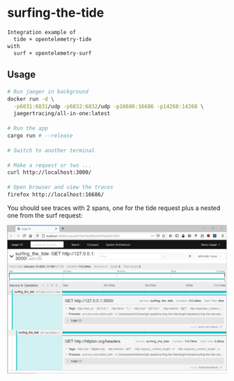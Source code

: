 # surfing-the-tide

```
Integration example of
  tide + opentelemetry-tide
with
  surf + opentelemetry-surf
```

## Usage

```sh
# Run jaeger in background
docker run -d \
  -p6831:6831/udp -p6832:6832/udp -p16686:16686 -p14268:14268 \
  jaegertracing/all-in-one:latest

# Run the app
cargo run # --release

# Switch to another terminal

# Make a request or two ...
curl http://localhost:3000/

# Open browser and view the traces
firefox http://localhost:16686/
```

You should see traces with 2 spans, one for the tide request plus a nested one from the surf request:

![example jaeger trace](./trace.png)
